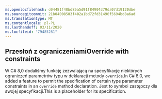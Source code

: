 ```yaml
---
ms.openlocfilehash: d04481f48bd85a5d91f84904379da07d19120dbe
ms.sourcegitcommit: 21b04008503f402a1bd72fd31496f5604bd8a6ad
ms.translationtype: MT
ms.contentlocale: pl-PL
ms.lasthandoff: 03/11/2020
ms.locfileid: "79485281"
---
```

## <a name="override-with-constraints"></a><span data-ttu-id="7ea8e-101">Przesłoń z ograniczeniami</span><span class="sxs-lookup"><span data-stu-id="7ea8e-101">Override with constraints</span></span>

<span data-ttu-id="7ea8e-102">W C# 8,0 dodaliśmy funkcję zezwalającą na specyfikację niektórych ograniczeń parametrów typu w deklaracji metody `override`.</span><span class="sxs-lookup"><span data-stu-id="7ea8e-102">In C# 8.0, we added a feature to permit the specification of certain type parameter constraints in an `override` method declaration.</span></span> <span data-ttu-id="7ea8e-103">Jest to symbol zastępczy dla swojej specyfikacji.</span><span class="sxs-lookup"><span data-stu-id="7ea8e-103">This is a placeholder for its specification.</span></span>
